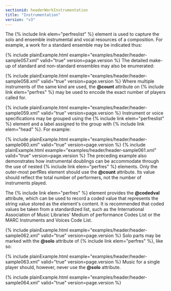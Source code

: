 ```yaml
---
sectionid: headerWorkInstrumentation
title: "Instrumentation"
version: "v3"
---
```


The {% include link elem="perfreslist" %} element is used to capture the solo and ensemble
instrumental and vocal resources of a composition. For example, a work for a standard
ensemble may be indicated thus:

{% include plainExample.html example="examples/header/header-sample057.xml" valid="true" version=page.version %}
The detailed make-up of standard and non-standard ensembles may also be enumerated:

{% include plainExample.html example="examples/header/header-sample058.xml" valid="true" version=page.version %}
Where multiple instruments of the same kind are used, the **@count** attribute on
{% include link elem="perfres" %} may be used to encode the exact number of players called
for.

{% include plainExample.html example="examples/header/header-sample059.xml" valid="true" version=page.version %}
Instrument or voice specifications may be grouped using the {% include link elem="perfreslist" %} element and a label assigned to the group with {% include link elem="head" %}. For example:

{% include plainExample.html example="examples/header/header-sample060.xml" valid="true" version=page.version %}
{% include plainExample.html example="examples/header/header-sample061.xml" valid="true" version=page.version %}
The preceding example also demonstrates how instrumental doublings can be accommodate
through the use of nested {% include link elem="perfres" %} elements. Only the outer-most
perfRes element should use the **@count** attribute. Its value should reflect the
total number of performers, not the number of instruments played.

The {% include link elem="perfres" %} element provides the **@codedval** attribute,
which can be used to record a coded value that represents the string value stored
as the
element's content. It is recommended that coded values be taken from a standardized
list,
such as the International Association of Music Libraries' Medium of performance Codes
List
or the MARC Instruments and Voices Code List.

{% include plainExample.html example="examples/header/header-sample062.xml" valid="true" version=page.version %}
Solo parts may be marked with the **@solo** attribute of {% include link elem="perfres" %}, like so:

{% include plainExample.html example="examples/header/header-sample063.xml" valid="true" version=page.version %}
Music for a single player should, however, never use the **@solo** attribute.

{% include plainExample.html example="examples/header/header-sample064.xml" valid="true" version=page.version %}


